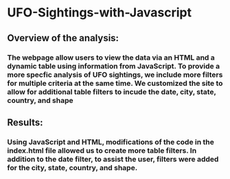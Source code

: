 # UFO-Sightings-with-Javascript

##  Overview of the analysis:
###  The webpage allow users to view the data via an HTML and a dynamic table using information from JavaScript. To provide a more specfic analysis of UFO sightings, we include more filters for multiple criteria at the same time. We customized the site to allow for additional table filters to incude the date, city, state, country, and shape

##  Results:
###  Using JavaScript and HTML, modifications of the code in the index.html file allowed us to create more table filters. In addition to the date filter, to assist the user, filters were added for the city, state, country, and shape.
